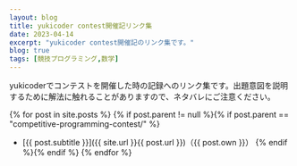 ```yaml
---
layout: blog
title: yukicoder contest開催記リンク集
date: 2023-04-14
excerpt: "yukicoder contest開催記のリンク集です。"
blog: true
tags: [競技プログラミング,数学]
---
```


yukicoderでコンテストを開催した時の記録へのリンク集です。出題意図を説明するために解法に触れることがありますので、ネタバレにご注意ください。

{% for post in site.posts %}
{% if post.parent != null %}{% if post.parent == "competitive-programming-contest/" %}
- [{{ post.subtitle }}]({{ site.url }}{{ post.url }})（{{ post.own }}）
{% endif %}{% endif %}
{% endfor %}
